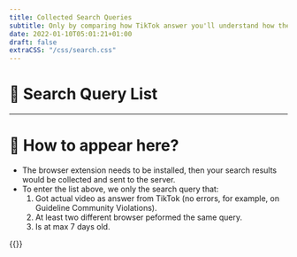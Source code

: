 ```yaml
---
title: Collected Search Queries
subtitle: Only by comparing how TikTok answer you'll understand how the algorithm affects perception
date: 2022-01-10T05:01:21+01:00
draft: false
extraCSS: "/css/search.css"
---
```


# 🔎 Search Query List

<ol id="evidence--list"></ol>

---

# 🤔 How to appear here?

* The browser extension needs to be installed, then your search results would be collected and sent to the server.
* To enter the list above, we only the search query that:
  1) Got actual video as answer from TikTok (no errors, for example, on Guideline Community Violations).
  2) At least two different browser peformed the same query.
  3) Is at max 7 days old.

{{<tk-extension-2 version="0.2.7">}}

<script type="text/javascript" src="/js/global.js"></script>
<script type="text/javascript" src="/js/search.js"></script>
<script type="text/javascript">
  $(document).ready(async function() {
    const url = buildApiUrl('queries', 'list', 2);
    const response = await fetch(url);
    const data = await response.json();
    console.log(data);
    if(!data.length) {
        $("#evidence--list").html('<span class="error">Error: no search query found?</span>')
        return;
    }
    const html = _.map(data, function(query) {
      return `
        <li>
          <a class="qlist" href="/search#${query}">${query}</a>
        </li>
      `;
    }).join("\n");
    $("#evidence--list").html(html);
  });
</script>
